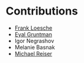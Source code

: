 
# Contributions

* [Frank Loesche](https://www.janelia.org/people/frank-loesche)
* [Eyal Gruntman](https://www.janelia.org/people/eyal-gruntman)
* Igor Negrashov
* Melanie Basnak
* [Michael Reiser](https://www.janelia.org/lab/reiser-lab)